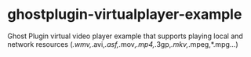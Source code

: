 # ghostplugin-virtualplayer-example
Ghost Plugin virtual video player example that supports playing local and network resources (*.wmv,*.avi,*.asf,*.mov,*.mp4,*.3gp,*.mkv,*.mpeg,*.mpg...)
